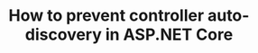 ---
title: How to prevent controller auto-discovery in ASP.NET Core
category: "asp-net-core-mvc"
tags: [ASP.NET Core, MVC, Controller]
redirect_from:
  - /blog/asp-net-core/prevent-controller-discovery-in-mvc/
---